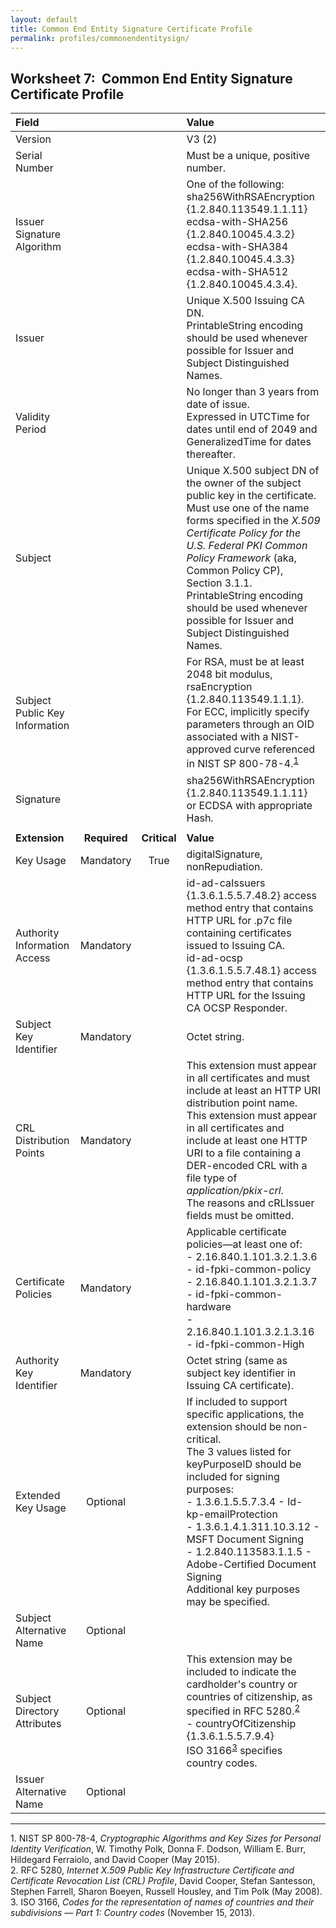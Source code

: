 ```yaml
---
layout: default
title: Common End Entity Signature Certificate Profile
permalink: profiles/commonendentitysign/
---
```


## Worksheet 7:&nbsp;&nbsp;Common End Entity Signature Certificate Profile

| **Field** |       |       | **Value**                             |
| :-------- | :---: | :---: | :-------------------------------     |
| Version   |       |       | V3 (2)                                 |
| Serial Number   |       |       | Must be a unique, positive number. |
| Issuer Signature Algorithm   |       |       |  One of the following: <br>sha256WithRSAEncryption {1.2.840.113549.1.1.11} <br>ecdsa-with-SHA256 {1.2.840.10045.4.3.2} <br>ecdsa-with-SHA384 {1.2.840.10045.4.3.3} <br>ecdsa-with-SHA512 {1.2.840.10045.4.3.4}. | 
| Issuer   |       |       |  Unique X.500 Issuing CA DN.<br>PrintableString encoding should be used whenever possible for Issuer and Subject Distinguished Names.  |
| Validity Period   |       |       |  No longer than 3 years from date of issue.<BR>Expressed in UTCTime for dates until end of 2049 and GeneralizedTime for dates thereafter.   | 
| Subject   |       |       |   Unique X.500 subject DN of the owner of the subject public key in the certificate.<br>Must use one of the name forms specified in the _X.509 Certificate Policy for the U.S. Federal PKI Common Policy Framework_ (aka, Common Policy CP), Section 3.1.1.<br>PrintableString encoding should be used whenever possible for Issuer and Subject Distinguished Names.   |
| Subject Public Key Information   |       |       |   For RSA, must be at least 2048 bit modulus, rsaEncryption {1.2.840.113549.1.1.1}.<br>For ECC, implicitly specify parameters through an OID associated with a NIST-approved curve referenced in NIST SP 800-78-4.<sup>[1](#1)</sup>   |
| Signature   |       |       |   sha256WithRSAEncryption {1.2.840.113549.1.1.11}<br>or ECDSA with appropriate Hash.   |
|               |                 |              |                                       |
| **Extension** |  **Required**   | **Critical** | **Value**                             |
| Key Usage  | Mandatory | True |  digitalSignature, nonRepudiation. |
| Authority Information Access   | Mandatory  |  | id-ad-caIssuers {1.3.6.1.5.5.7.48.2} access method entry that contains HTTP URL for .p7c file containing certificates issued to Issuing CA.<BR>id-ad-ocsp {1.3.6.1.5.5.7.48.1} access method entry that contains HTTP URL for the Issuing CA OCSP Responder. | 
| Subject Key Identifier   | Mandatory |  | Octet string.  |
| CRL Distribution Points   | Mandatory |   |  This extension must appear in all certificates and must include at least an HTTP URI distribution point name.<br>This extension must appear in all certificates and include at least one HTTP URI to a file containing a DER-encoded CRL with a file type of _application/pkix-crl_.<br>The reasons and cRLIssuer fields must be omitted.<!--New statement created redundancy. Wendy needs to adjust 2 statements.--> | 
| Certificate Policies   | Mandatory  |  | Applicable certificate policies&mdash;at least one of:<BR>- 2.16.840.1.101.3.2.1.3.6 - id-fpki-common-policy<BR>- 2.16.840.1.101.3.2.1.3.7 - id-fpki-common-hardware<BR>- 2.16.840.1.101.3.2.1.3.16 - id-fpki-common-High |
| Authority Key Identifier   | Mandatory  |  | Octet string (same as subject key identifier in Issuing CA certificate). |
| Extended Key Usage   | Optional |  |  If included to support specific applications, the extension should be non-critical.<br>The 3 values listed for keyPurposeID should be included for signing purposes:<BR>- 1.3.6.1.5.5.7.3.4 - Id-kp-emailProtection<BR>- 1.3.6.1.4.1.311.10.3.12 - MSFT Document Signing<BR>- 1.2.840.113583.1.1.5 - Adobe-Certified Document Signing<BR>Additional key purposes may be specified.  |
|Subject Alternative Name   | Optional  |  |   |
| Subject Directory Attributes   | Optional  |  | This extension may be included to indicate the cardholder's country or countries of citizenship, as specified in RFC 5280.<sup>[2](#2)</sup><BR>- countryOfCitizenship {1.3.6.1.5.5.7.9.4}<br>ISO 3166<sup>[3](#3)</sup> specifies country codes. | 
| Issuer Alternative Name   | Optional  |  |   | 

-------
<a name="1">1</a>. NIST SP 800-78-4, _Cryptographic Algorithms and Key Sizes for Personal Identity Verification_, W. Timothy Polk, Donna F. Dodson, William E. Burr, Hildegard Ferraiolo, and David Cooper (May 2015).<br>
<a name="2">2</a>. RFC 5280, _Internet X.509 Public Key Infrastructure Certificate and Certificate Revocation List (CRL) Profile_, David Cooper, Stefan Santesson, Stephen Farrell, Sharon Boeyen, Russell Housley, and Tim Polk (May 2008).<br>
<a name="3">3</a>. ISO 3166, _Codes for the representation of names of countries and their subdivisions — Part 1: Country codes_ (November 15, 2013).
